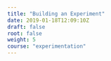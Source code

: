 ```yaml
---
title: "Building an Experiment"
date: 2019-01-18T12:09:10Z
draft: false
root: false
weight: 5
course: "experimentation"
---
```


